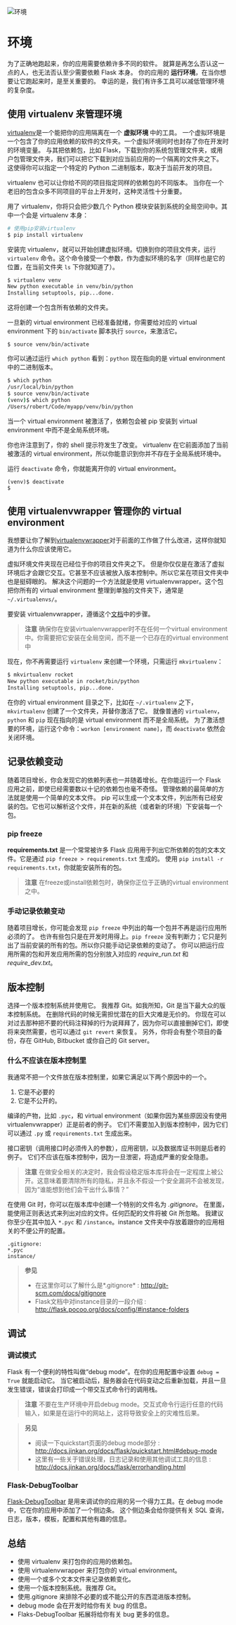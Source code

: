 ![环境](images/environment.png)

# 环境

为了正确地跑起来，你的应用需要依赖许多不同的软件。
就算是再怎么否认这一点的人，也无法否认至少需要依赖 Flask 本身。
你的应用的 **运行环境**，在当你想要让它跑起来时，是至关重要的。
幸运的是，我们有许多工具可以减低管理环境的复杂度。

## 使用 virtualenv 来管理环境

[virtualenv](http://www.virtualenv.org/en/latest/)是一个能把你的应用隔离在一个 **虚拟环境** 中的工具。
一个虚拟环境是一个包含了你的应用依赖的软件的文件夹。一个虚拟环境同时也封存了你在开发时的环境变量。
与其把依赖包，比如 Flask，下载到你的系统包管理文件夹，或用户包管理文件夹，我们可以把它下载到对应当前应用的一个隔离的文件夹之下。
这使得你可以指定一个特定的 Python 二进制版本，取决于当前开发的项目。

virtualenv 也可以让你给不同的项目指定同样的依赖包的不同版本。
当你在一个老旧的包含众多不同项目的平台上开发时，这种灵活性十分重要。

用了 virtualenv，你将只会把少数几个 Python 模块安装到系统的全局空间中。其中一个会是 virtualenv 本身：

```sh
# 使用pip安装virtualenv
$ pip install virtualenv
```

安装完 virtualenv，就可以开始创建虚拟环境。切换到你的项目文件夹，运行 `virtualenv` 命令。这个命令接受一个参数，作为虚拟环境的名字（同样也是它的位置，在当前文件夹 `ls` 下你就知道了）。

```sh
$ virtualenv venv
New python executable in venv/bin/python
Installing setuptools, pip...done.
```

这将创建一个包含所有依赖的文件夹。

一旦新的 virtual environment 已经准备就绪，你需要给对应的 virtual environment 下的 `bin/activate` 脚本执行 `source`，来激活它。

```
$ source venv/bin/activate
```

你可以通过运行 `which python` 看到：`python` 现在指向的是 virtual environment 中的二进制版本。

```sh
$ which python
/usr/local/bin/python
$ source venv/bin/activate
(venv)$ which python
/Users/robert/Code/myapp/venv/bin/python
```

当一个 virtual environment 被激活了，依赖包会被 pip 安装到 virtual environment 中而不是全局系统环境。

你也许注意到了，你的 shell 提示符发生了改变。
virtualenv 在它前面添加了当前被激活的 virtual environment，所以你能意识到你并不存在于全局系统环境中。

运行 `deactivate` 命令，你就能离开你的 virtual environment。

```
(venv)$ deactivate
$
```

## 使用 virtualenvwrapper 管理你的 virtual environment

我想要让你了解到[virtualenvwrapper](http://virtualenvwrapper.readthedocs.org/en/latest/)对于前面的工作做了什么改进，这样你就知道为什么你应该使用它。

虚拟环境文件夹现在已经位于你的项目文件夹之下。
但是你仅仅是在激活了虚拟环境后才会跟它交互。它甚至不应该被放入版本控制中。所以它呆在项目文件夹中也是挺碍眼的。
解决这个问题的一个方法就是使用 virtualenvwrapper。这个包把你所有的 virtual environment 整理到单独的文件夹下，通常是 `~/.virtualenvs/`。

要安装 virtualenvwrapper，遵循这个[文档](http://virtualenvwrapper.readthedocs.org/en/latest/)中的步骤。

> **注意**
> 确保你在安装virtualenvwrapper时不在任何一个virtual environment中。你需要把它安装在全局空间，而不是一个已存在的virtual environment中

现在，你不再需要运行 `virtualenv` 来创建一个环境，只需运行 `mkvirtualenv`：

```sh
$ mkvirtualenv rocket
New python executable in rocket/bin/python
Installing setuptools, pip...done.
```

在你的 virtual environment 目录之下，比如在 `~/.virtualenv` 之下，`mkvirtualenv` 创建了一个文件夹，并替你激活了它。
就像普通的 `virtualenv`，`python` 和 `pip` 现在指向的是 virtual environment 而不是全局系统。
为了激活想要的环境，运行这个命令：`workon [environment name]`，而 `deactivate` 依然会关闭环境。

## 记录依赖变动

随着项目增长，你会发现它的依赖列表也一并随着增长。在你能运行一个 Flask 应用之前，即使已经需要数以十记的依赖包也毫不奇怪。
管理依赖的最简单的方法就是使用一个简单的文本文件。
pip 可以生成一个文本文件，列出所有已经安装的包。它也可以解析这个文件，并在新的系统（或者新的环境）下安装每一个包。

### pip freeze

**requirements.txt** 是一个常常被许多 Flask 应用用于列出它所依赖的包的文本文件。它是通过 `pip freeze > requirements.txt` 生成的。
使用 `pip install -r requirements.txt`，你就能安装所有的包。

> **注意**
> 在freeze或install依赖包时，确保你正位于正确的virtual environment之中。

### 手动记录依赖变动

随着项目增长，你可能会发现 `pip freeze` 中列出的每一个包并不再是运行应用所必须的了。
也许有些包只是在开发时用得上。`pip freeze` 没有判断力；它只是列出了当前安装的所有的包。所以你只能手动记录依赖的变动了。
你可以把运行应用所需的包和开发应用所需的包分别放入对应的 *require_run.txt* 和 *require_dev.txt*。

## 版本控制

选择一个版本控制系统并使用它。
我推荐 Git。如我所知，Git 是当下最大众的版本控制系统。
在删除代码的时候无需担忧潜在的巨大灾难是无价的。
你现在可以对过去那种把不要的代码注释掉的行为说拜拜了，因为你可以直接删掉它们，即使将来突然需要，也可以通过 `git revert` 来恢复。
另外，你将会有整个项目的备份，存在 GitHub, Bitbucket 或你自己的 Git server。

### 什么不应该在版本控制里

我通常不把一个文件放在版本控制里，如果它满足以下两个原因中的一个。
1. 它是不必要的
2. 它是不公开的。

编译的产物，比如 `.pyc`，和 virtual environment（如果你因为某些原因没有使用 virtualenvwrapper）正是前者的例子。
它们不需要加入到版本控制中，因为它们可以通过 `.py` 或 `requirements.txt` 生成出来。

接口密钥（调用接口时必须传入的参数），应用密钥，以及数据库证书则是后者的例子。
它们不应该在版本控制中，因为一旦泄密，将造成严重的安全隐患。

> **注意**
> 在做安全相关的决定时，我会假设稳定版本库将会在一定程度上被公开。这意味着要清除所有的隐私，并且永不假设一个安全漏洞不会被发现，
> 因为“谁能想到他们会干出什么事情？”

在使用 Git 时，你可以在版本库中创建一个特别的文件名为 *.gitignore*。
在里面，能使用正则表达式来列出对应的文件。任何匹配的文件将被 Git 所忽略。
我建议你至少在其中加入 `*.pyc` 和 `/instance`。instance 文件夹中存放着跟你的应用相关的不便公开的配置。

```
.gitignore:
*.pyc
instance/
```

> **参见**
> * 在这里你可以了解什么是*.gitignore* : http://git-scm.com/docs/gitignore
> * Flask文档中对instance目录的一段介绍 : http://flask.pocoo.org/docs/config/#instance-folders

## 调试

### 调试模式

Flask 有一个便利的特性叫做“debug mode”。在你的应用配置中设置 `debug = True` 就能启动它。
当它被启动后，服务器会在代码变动之后重新加载，并且一旦发生错误，错误会打印成一个带交互式命令行的调用栈。

> **注意**
> 不要在生产环境中开启debug mode。交互式命令行运行任意的代码输入，如果是在运行中的网站上，这将导致安全上的灾难性后果。

> **另见**
> - 阅读一下quickstart页面的debug mode部分 : http://docs.jinkan.org/docs/flask/quickstart.html#debug-mode
> - 这里有一些关于错误处理，日志记录和使用其他调试工具的信息 : http://docs.jinkan.org/docs/flask/errorhandling.html

### Flask-DebugToolbar

[Flask-DebugToolbar](http://flask-debugtoolbar.readthedocs.org/en/latest/) 是用来调试你的应用的另一个得力工具。在 debug mode 中，它在你的应用中添加了一个侧边条。
这个侧边条会给你提供有关 SQL 查询，日志，版本，模板，配置和其他有趣的信息。

## 总结

* 使用 virtualenv 来打包你的应用的依赖包。
* 使用 virtualenvwrapper 来打包你的 virtual environment。
* 使用一个或多个文本文件来记录依赖变化。
* 使用一个版本控制系统。我推荐 Git。
* 使用.gitignore 来排除不必要的或不能公开的东西混进版本控制。
* debug mode 会在开发时给你有关 bug 的信息。
* Flaks-DebugToolbar 拓展将给你有关 bug 更多的信息。
